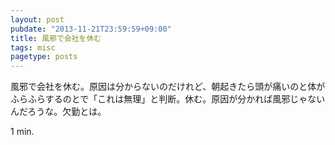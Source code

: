 ```yaml
---
layout: post
pubdate: "2013-11-21T23:59:59+09:00"
title: 風邪で会社を休む
tags: misc
pagetype: posts
---
```

風邪で会社を休む。原因は分からないのだけれど、朝起きたら頭が痛いのと体がふらふらするのとで「これは無理」と判断。休む。原因が分かれば風邪じゃないんだろうな。欠勤とは。

1 min.
